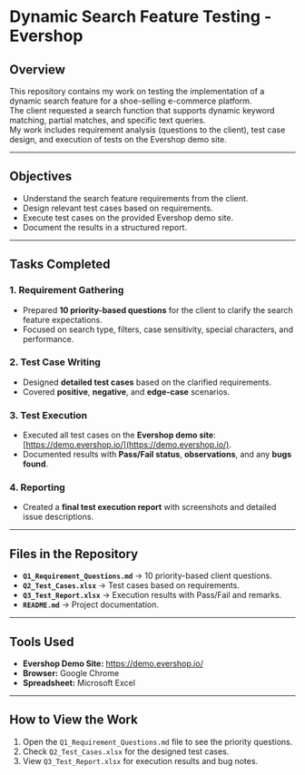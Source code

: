 # Dynamic Search Feature Testing - Evershop

## Overview
This repository contains my work on testing the implementation of a dynamic search feature for a shoe-selling e-commerce platform.  
The client requested a search function that supports dynamic keyword matching, partial matches, and specific text queries.  
My work includes requirement analysis (questions to the client), test case design, and execution of tests on the Evershop demo site.

---

## Objectives
- Understand the search feature requirements from the client.
- Design relevant test cases based on requirements.
- Execute test cases on the provided Evershop demo site.
- Document the results in a structured report.

---

## Tasks Completed

### 1. Requirement Gathering
- Prepared **10 priority-based questions** for the client to clarify the search feature expectations.
- Focused on search type, filters, case sensitivity, special characters, and performance.

### 2. Test Case Writing
- Designed **detailed test cases** based on the clarified requirements.
- Covered **positive**, **negative**, and **edge-case** scenarios.

### 3. Test Execution
- Executed all test cases on the **Evershop demo site**: [https://demo.evershop.io/](https://demo.evershop.io/).
- Documented results with **Pass/Fail status**, **observations**, and any **bugs found**.

### 4. Reporting
- Created a **final test execution report** with screenshots and detailed issue descriptions.

---

## Files in the Repository
- **`Q1_Requirement_Questions.md`** → 10 priority-based client questions.
- **`Q2_Test_Cases.xlsx`** → Test cases based on requirements.
- **`Q3_Test_Report.xlsx`** → Execution results with Pass/Fail and remarks.
- **`README.md`** → Project documentation.

---

## Tools Used
- **Evershop Demo Site:** https://demo.evershop.io/
- **Browser:** Google Chrome
- **Spreadsheet:** Microsoft Excel 

---

## How to View the Work
1. Open the `Q1_Requirement_Questions.md` file to see the priority questions.
2. Check `Q2_Test_Cases.xlsx` for the designed test cases.
3. View `Q3_Test_Report.xlsx` for execution results and bug notes.
